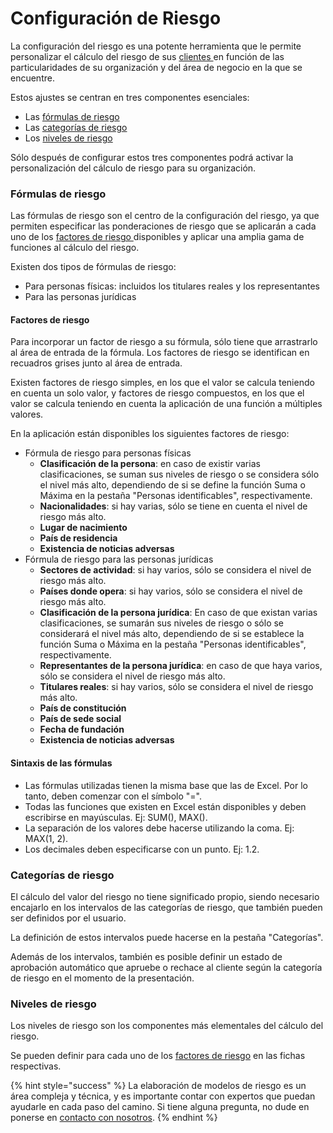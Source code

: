 # Configuración de Riesgo

La configuración del riesgo es una potente herramienta que le permite personalizar el cálculo del riesgo de sus [clientes ](../registo-de-clientes/)en función de las particularidades de su organización y del área de negocio en la que se encuentre.

Estos ajustes se centran en tres componentes esenciales:

* Las [fórmulas de riesgo](configuracion-de-riesgo.md#formulas-de-riesgo)
* Las [categorías de riesgo](configuracion-de-riesgo.md#categorias-de-riesgo)
* Los [niveles de riesgo](configuracion-de-riesgo.md#niveles-de-riesgo)

Sólo después de configurar estos tres componentes podrá activar la personalización del cálculo de riesgo para su organización.

### Fórmulas de riesgo

Las fórmulas de riesgo son el centro de la configuración del riesgo, ya que permiten especificar las ponderaciones de riesgo que se aplicarán a cada uno de los [factores de riesgo ](configuracion-de-riesgo.md#factores-de-riesgo)disponibles y aplicar una amplia gama de funciones al cálculo del riesgo.

Existen dos tipos de fórmulas de riesgo:

* Para personas físicas: incluidos los titulares reales y los representantes
* Para las personas jurídicas

#### Factores de riesgo

Para incorporar un factor de riesgo a su fórmula, sólo tiene que arrastrarlo al área de entrada de la fórmula. Los factores de riesgo se identifican en recuadros grises junto al área de entrada.

Existen factores de riesgo simples, en los que el valor se calcula teniendo en cuenta un solo valor, y factores de riesgo compuestos, en los que el valor se calcula teniendo en cuenta la aplicación de una función a múltiples valores.

En la aplicación están disponibles los siguientes factores de riesgo:

* Fórmula de riesgo para personas físicas
  * **Clasificación de la persona**: en caso de existir varias clasificaciones, se suman sus niveles de riesgo o se considera sólo el nivel más alto, dependiendo de si se define la función Suma o Máxima en la pestaña "Personas identificables", respectivamente.
  * **Nacionalidades**: si hay varias, sólo se tiene en cuenta el nivel de riesgo más alto.
  * **Lugar de nacimiento**
  * **País de residencia**
  * **Existencia de noticias adversas**
* Fórmula de riesgo para las personas jurídicas
  * **Sectores de actividad**: si hay varios, sólo se considera el nivel de riesgo más alto.
  * **Países donde opera**: si hay varios, sólo se considera el nivel de riesgo más alto.
  * **Clasificación de la persona jurídica**: En caso de que existan varias clasificaciones, se sumarán sus niveles de riesgo o sólo se considerará el nivel más alto, dependiendo de si se establece la función Suma o Máxima en la pestaña "Personas identificables", respectivamente.
  * **Representantes de la persona jurídica**: en caso de que haya varios, sólo se considera el nivel de riesgo más alto.
  * **Titulares reales**: si hay varios, sólo se considera el nivel de riesgo más alto.
  * **País de constitución**
  * **País de sede social**
  * **Fecha de fundación**
  * **Existencia de noticias adversas**

#### Sintaxis de las fórmulas

* Las fórmulas utilizadas tienen la misma base que las de Excel. Por lo tanto, deben comenzar con el símbolo "=".
* Todas las funciones que existen en Excel están disponibles y deben escribirse en mayúsculas. Ej: SUM(), MAX().
* La separación de los valores debe hacerse utilizando la coma. Ej: MAX(1, 2).
* Los decimales deben especificarse con un punto. Ej: 1.2.

### Categorías de riesgo

El cálculo del valor del riesgo no tiene significado propio, siendo necesario encajarlo en los intervalos de las categorías de riesgo, que también pueden ser definidos por el usuario.

La definición de estos intervalos puede hacerse en la pestaña "Categorías".

Además de los intervalos, también es posible definir un estado de aprobación automático que apruebe o rechace al cliente según la categoría de riesgo en el momento de la presentación.

### Niveles de riesgo

Los niveles de riesgo son los componentes más elementales del cálculo del riesgo.

Se pueden definir para cada uno de los [factores de riesgo](configuracion-de-riesgo.md#factores-de-riesgo) en las fichas respectivas.

{% hint style="success" %}
La elaboración de modelos de riesgo es un área compleja y técnica, y es importante contar con expertos que puedan ayudarle en cada paso del camino. Si tiene alguna pregunta, no dude en ponerse en [contacto con nosotros](../../outros/contactos.md).
{% endhint %}
